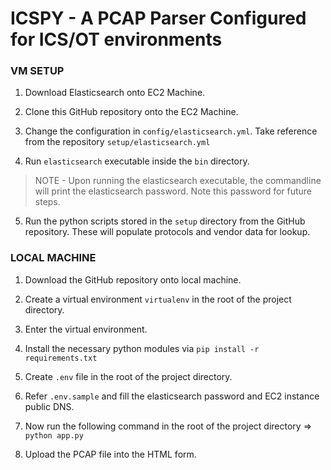 # ICSPY - A PCAP Parser Configured for ICS/OT environments

### VM SETUP

1. Download Elasticsearch onto EC2 Machine.
   
2. Clone this GitHub repository onto the EC2 Machine.
   
3. Change the configuration in `config/elasticsearch.yml`. Take reference from the repository `setup/elasticsearch.yml`
   
4. Run `elasticsearch` executable inside the `bin` directory.

> NOTE - Upon running the elasticsearch executable, the commandline will print the elasticsearch password. Note this password for future steps.

5. Run the python scripts stored in the `setup` directory from the GitHub repository. These will populate protocols and vendor data for lookup.

### LOCAL MACHINE

1. Download the GitHub repository onto local machine.
   
2. Create a virtual environment `virtualenv` in the root of the project directory.
   
3. Enter the virtual environment.
   
4. Install the necessary python modules via `pip install -r requirements.txt`
   
5. Create `.env` file in the root of the project directory.
   
6. Refer `.env.sample` and fill the elasticsearch password and EC2 instance public DNS.
   
7. Now run the following command in the root of the project directory => `python app.py`

8. Upload the PCAP file into the HTML form.